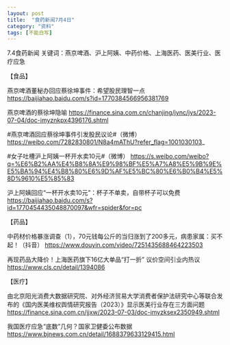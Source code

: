 ```yaml
---
layout: post
title:  "食药新闻7月4日"
category: "资料"
tags: [不能白写]
---
```

7.4食药新闻
关键词：燕京啤酒、沪上阿姨、中药价格、上海医药、医美行业、医疗应急

【食品】

燕京啤酒董秘办回应蔡徐坤事件：希望股民理智一点
https://baijiahao.baidu.com/s?id=1770384566956381769

燕京啤酒的蔡徐坤隐喻
https://finance.sina.com.cn/chanjing/jync/jys/2023-07-04/doc-imyznkpx4396176.shtml

#燕京啤酒回应蔡徐坤事件引发股民议论#（微博）
https://weibo.com/7282830801/N8a4mAThU?refer_flag=1001030103_

#女子吐槽沪上阿姨一杯开水卖10元#（微博）
https://s.weibo.com/weibo?q=%E6%B2%AA%E4%B8%8A%E9%98%BF%E5%A7%A8%E5%9B%9E%E5%BA%94%E4%B8%80%E6%9D%AF%E5%BC%80%E6%B0%B4%E5%8D%9610%E5%85%83

沪上阿姨回应“一杯开水卖10元”：杯子不单卖，自带杯子可以免费
https://baijiahao.baidu.com/s?id=1770454435048870097&wfr=spider&for=pc

【药品】

中药材价格暴涨调查（1），70元钱每公斤的当归涨到了200多元，病患家属：买不起！（抖音）
https://www.douyin.com/video/7251435688464223503

再现药品大降价！上海医药旗下16亿大单品“打一折” 议价空间引业内热议
https://www.cls.cn/detail/1394086

【医疗】

由北京阳光消费大数据研究院、对外经济贸易大学消费者保护法研究中心等联合发布的《国内医美维权舆情研究报告（2023）》显示医美行业存在三方面问题
https://finance.sina.com.cn/jjxw/2023-07-03/doc-imyzksex2350949.shtml

我国医疗应急“底数”几何？国家卫健委公布数据
https://www.bjnews.com.cn/detail/1688379633129415.html


